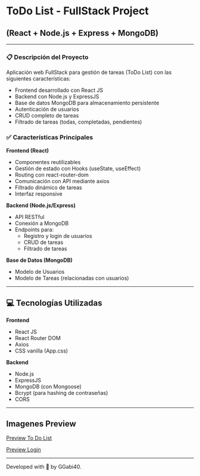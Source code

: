 # ToDo List - FullStack Project
## (React + Node.js + Express + MongoDB)

---

### 📋 Descripción del Proyecto

Aplicación web FullStack para gestión de tareas (ToDo List) con las siguientes características:
* Frontend desarrollado con React JS
* Backend con Node.js y ExpressJS
* Base de datos MongoDB para almacenamiento persistente
* Autenticación de usuarios
* CRUD completo de tareas
* Filtrado de tareas (todas, completadas, pendientes)

### ✅ Características Principales
**Frontend (React)**
* Componentes reutilizables
* Gestión de estado con Hooks (useState, useEffect)
* Routing con react-router-dom
* Comunicación con API mediante axios
* Filtrado dinámico de tareas
* Interfaz responsive

**Backend (Node.js/Express)**
* API RESTful
* Conexión a MongoDB
* Endpoints para:
    * Registro y login de usuarios
    * CRUD de tareas
    * Filtrado de tareas

**Base de Datos (MongoDB)**
* Modelo de Usuarios
* Modelo de Tareas (relacionadas con usuarios)

--- 

## 💻 Tecnologías Utilizadas
**Frontend**
* React JS
* React Router DOM
* Axios
* CSS vanilla (App.css)

**Backend**
* Node.js
* ExpressJS
* MongoDB (con Mongoose)
* Bcrypt (para hashing de contraseñas)
* CORS

---

## Imagenes Preview

[Preview To Do List](./frontend/src/assets/img-Preview/Todo-preview.png)

[Preview Login](./frontend/src/assets/img-Preview/Login-preview.png)

--- 

Developed with 💖 by GGabi40.